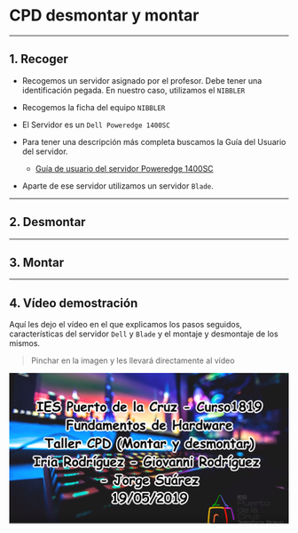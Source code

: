 
# CPD desmontar y montar

---

## 1. Recoger

* Recogemos un servidor asignado por el profesor. Debe tener una identificación pegada. En nuestro caso, utilizamos el `NIBBLER`
* Recogemos la ficha del equipo `NIBBLER`
* El Servidor es un `Dell Poweredge 1400SC`
* Para tener una descripción más completa buscamos la Guía del Usuario del servidor.
  * [Guía de usuario del servidor Poweredge 1400SC](https://downloads.dell.com/manuals/all-products/esuprt_ser_stor_net/esuprt_poweredge/poweredge-1400sc_user%27s%20guide_es-mx.pdf)

* Aparte de ese servidor utilizamos un servidor `Blade`.



---

## 2. Desmontar



---

## 3. Montar



---

## 4. Vídeo demostración

Aquí les dejo el vídeo en el que explicamos los pasos seguidos, características del servidor `Dell` y `Blade` y el montaje y desmontaje de los mismos.

> Pinchar en la imagen y les llevará directamente al vídeo

[![Taller CPD (desmontar y montar - FUW)](./images/desmontar-y-montar.png)](https://www.youtube.com/watch?v=-xsDKaiB1uI "Taller CPD (desmontar y montar) - FUW")
